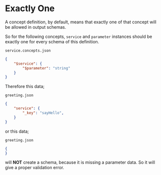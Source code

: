 # Exactly One

A concept definition, by default, means that exactly one of that concept will
be allowed in output schemas.

So for the following concepts, `service` and `parameter` instances should be
exactly one for every schema of this definition.

`service.concepts.json`

```json
{
    "$service": {
        "$parameter": "string"
    }
}
```

Therefore this data;

`greeting.json`

```json
{
    "service": {
        "_key": "sayHello",
    }
}
```

or this data;

`greeting.json`

```json
{
}
```

will **NOT** create a schema, because it is missing a parameter data. So it
will give a proper validation error.
